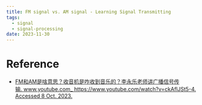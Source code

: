 ```yaml
---
title: FM signal vs. AM signal - Learning Signal Transmitting
tags:
  - signal
  - signal-processing
date: 2023-11-30
---
```

# Reference

* [FM和AM是啥意思？收音机是咋收到音乐的？李永乐老师讲广播信号传输. www.youtube.com_ https://www.youtube.com/watch?v=ckAflJSt5-4. Accessed 8 Oct. 2023.](https://www.youtube.com/watch?v=ckAflJSt5-4)